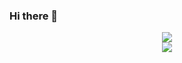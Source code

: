 ### Hi there 👋

<!--
**Jameskmonger/jameskmonger** is a ✨ _special_ ✨ repository because its `README.md` (this file) appears on your GitHub profile.

Here are some ideas to get you started:

- 🔭 I’m currently working on ...
- 🌱 I’m currently learning ...
- 👯 I’m looking to collaborate on ...
- 🤔 I’m looking for help with ...
- 💬 Ask me about ...
- 📫 How to reach me: ...
- 😄 Pronouns: ...
- ⚡ Fun fact: ...
-->

<div>
    <div  style="text-align: center;">
      <a href="https://github.com/jameskmonger">
        <img src="https://github-readme-stats.vercel.app/api/?username=jameskmonger&text_color=9f9f9f&show_icons=true&bg_color=00000000&hide_border=true&icon_color=5ae87c&hide_title=true&count_private=true&include_all_commits=true&enable_animations=true" />
      </a>
    </div>
    <div style="text-align: center;">
      <a href="https://github.com/jameskmonger">
        <img src="https://github-readme-stats.vercel.app/api/top-langs/?username=jameskmonger&role=OWNER,ORGANIZATION_MEMBER,COLLABORATOR&text_color=9f9f9f&bg_color=00000000&hide_border=true&hide_title=true&count_private=true&include_all_commits&enable_animations=true" />
      </a>
    </div>
</div>
